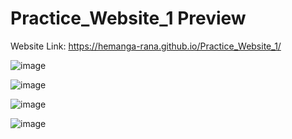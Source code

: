 # Practice_Website_1 Preview

Website Link: https://hemanga-rana.github.io/Practice_Website_1/

![image](https://github.com/Hemanga-Rana/Practice_Website_1/assets/95037269/c34cf3e1-d659-4fb2-8fc0-ab6af823dab5)

![image](https://github.com/Hemanga-Rana/Practice_Website_1/assets/95037269/050ef465-a71b-425b-b7d5-7c58f9530410)

![image](https://github.com/Hemanga-Rana/Practice_Website_1/assets/95037269/eb2a8251-76bc-43d2-9106-7961a550e2c1)

![image](https://github.com/Hemanga-Rana/Practice_Website_1/assets/95037269/659a09a3-6cd6-499d-a8b0-61284ed1da47)
